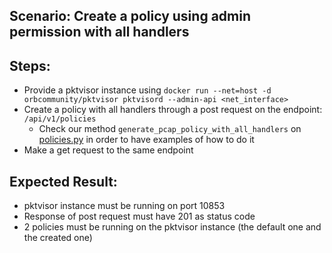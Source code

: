 ## Scenario: Create a policy using admin permission with all handlers 
## Steps: 
- Provide a pktvisor instance using `docker run --net=host -d orbcommunity/pktvisor pktvisord --admin-api <net_interface>`
- Create a policy with all handlers through a post request on the endpoint: `/api/v1/policies`
  - Check our method `generate_pcap_policy_with_all_handlers` on [policies.py](../../features/steps/policies.py) in order to have examples of how to do it
- Make a get request to the same endpoint

## Expected Result: 
- pktvisor instance must be running on port 10853
- Response of post request must have 201 as status code
- 2 policies must be running on the pktvisor instance (the default one and the created one)

